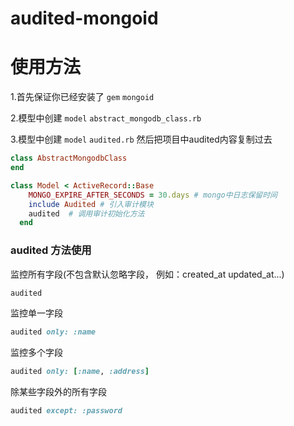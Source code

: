 # audited-mongoid

# 使用方法
1.首先保证你已经安装了 `gem` `mongoid`

2.模型中创建 `model` `abstract_mongodb_class.rb`

3.模型中创建 `model` `audited.rb` 然后把项目中audited内容复制过去

```ruby
class AbstractMongodbClass
end
```

```ruby 
class Model < ActiveRecord::Base
    MONGO_EXPIRE_AFTER_SECONDS = 30.days # mongo中日志保留时间
    include Audited # 引入审计模块
    audited  # 调用审计初始化方法
  end
```

### audited 方法使用
 监控所有字段(不包含默认忽略字段， 例如：created_at updated_at...)
```ruby
audited
```

监控单一字段
```ruby
audited only: :name
```

监控多个字段

```ruby
audited only: [:name, :address]
```

除某些字段外的所有字段
```ruby
audited except: :password
```